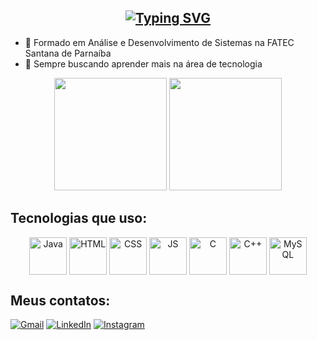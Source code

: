 
## <div align="center">[![Typing SVG](https://readme-typing-svg.demolab.com?font=Fira+Code&duration=3000&pause=1000&center=true&vCenter=true&multiline=true&width=435&height=80&lines=%F0%9F%91%8B+Ol%C3%A1%2C+bem-vindo+ao+meu+perfil!;%F0%9F%99%8B%F0%9F%8F%BE%E2%80%8D%E2%99%82%EF%B8%8F+Eu+sou+o+Henrique+Fidelis)](https://git.io/typing-svg)</div>


- 🌱 Formado em Análise e Desenvolvimento de Sistemas na FATEC Santana de Parnaíba
- 🤔 Sempre buscando aprender mais na área de tecnologia

<div align="center">
   <img height="180em" src="https://github-readme-stats.vercel.app/api?username=jhfidelis&show_icons=true&theme=merko"/>
   <img height="180em" src="https://github-readme-stats.vercel.app/api/top-langs/?username=jhfidelis&layout=compact&theme=merko"/>
</div>

## Tecnologias que uso:

<div align="center">
  <img align="center" alt="Java" height="60" widht="80" src="https://cdn.jsdelivr.net/gh/devicons/devicon@latest/icons/java/java-original.svg" />
  <img align="center" alt="HTML" height="60" widht="80" src="https://cdn.jsdelivr.net/gh/devicons/devicon@latest/icons/html5/html5-original-wordmark.svg" />
  <img align="center" alt="CSS" height="60" widht="80" src="https://cdn.jsdelivr.net/gh/devicons/devicon@latest/icons/css3/css3-original-wordmark.svg" />
  <img align="center" alt="JS" height="60" widht="80" src="https://cdn.jsdelivr.net/gh/devicons/devicon@latest/icons/javascript/javascript-plain.svg" />
  <img align="center" alt="C" height="60" widht="80" src="https://cdn.jsdelivr.net/gh/devicons/devicon@latest/icons/c/c-original.svg" />
  <img align="center" alt="C++" height="60" widht="80" src="https://cdn.jsdelivr.net/gh/devicons/devicon@latest/icons/cplusplus/cplusplus-original.svg" />
  <img align="center" alt="MySQL" height="60" widht="80" src="https://cdn.jsdelivr.net/gh/devicons/devicon@latest/icons/mysql/mysql-original-wordmark.svg" />
</div>

## Meus contatos:

[![Gmail](https://img.shields.io/badge/Gmail-D14836?style=for-the-badge&logo=gmail&logoColor=white)](fidelis.henrique.jh@gmail.com)
[![LinkedIn](https://img.shields.io/badge/LinkedIn-0077B5?style=for-the-badge&logo=linkedin&logoColor=white)](https://www.linkedin.com/in/jose-fidelis)
[![Instagram](https://img.shields.io/badge/Instagram-E4405F?style=for-the-badge&logo=instagram&logoColor=white)](https://www.instagram.com/jh_fidelis/)

<!--
  Referência: https://github.com/andressansantos/customizando-perfil-github-tutorial
-->
